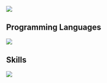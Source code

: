 ![](http://github-profile-summary-cards.vercel.app/api/cards/profile-details?username=moriT958&theme=tokyonight)

## Programming Languages
![](https://github-readme-stats.vercel.app/api/top-langs?username=moriT958&show_icons=true&locale=en&layout=compact)

## Skills
![](https://skillicons.dev/icons?i=js,react,tailwind,python,flask,fastapi)

